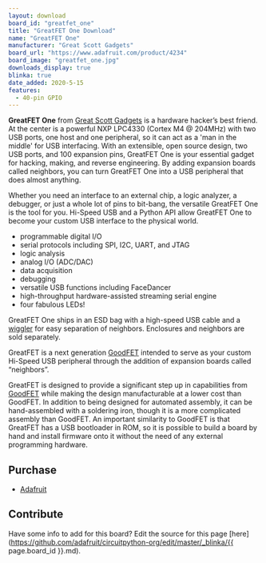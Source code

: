```yaml
---
layout: download
board_id: "greatfet_one"
title: "GreatFET One Download"
name: "GreatFET One"
manufacturer: "Great Scott Gadgets"
board_url: "https://www.adafruit.com/product/4234"
board_image: "greatfet_one.jpg"
downloads_display: true
blinka: true
date_added: 2020-5-15
features:
  - 40-pin GPIO
---
```


**GreatFET One** from [Great Scott Gadgets](https://greatscottgadgets.com/) is a hardware hacker’s best friend. At the center is a powerful NXP LPC4330 (Cortex M4 @ 204MHz) with two USB ports, one host and one peripheral, so it can act as a 'man in the middle' for USB interfacing. With an extensible, open source design, two USB ports, and 100 expansion pins, GreatFET One is your essential gadget for hacking, making, and reverse engineering. By adding expansion boards called neighbors, you can turn GreatFET One into a USB peripheral that does almost anything.

Whether you need an interface to an external chip, a logic analyzer, a debugger, or just a whole lot of pins to bit-bang, the versatile GreatFET One is the tool for you. Hi-Speed USB and a Python API allow GreatFET One to become your custom USB interface to the physical world.

 * programmable digital I/O
 * serial protocols including SPI, I2C, UART, and JTAG
 * logic analysis
 * analog I/O (ADC/DAC)
 * data acquisition
 * debugging
 * versatile USB functions including FaceDancer
 * high-throughput hardware-assisted streaming serial engine
 * four fabulous LEDs!

GreatFET One ships in an ESD bag with a high-speed USB cable and a [wiggler](https://greatscottgadgets.com/wiggler) for easy separation of neighbors. Enclosures and neighbors are sold separately.

GreatFET is a next generation [GoodFET](https://www.adafruit.com/product/1279) intended to serve as your custom Hi-Speed USB peripheral through the addition of expansion boards called “neighbors”.

GreatFET is designed to provide a significant step up in capabilities from [GoodFET](http://github.com/travisgoodspeed/goodfet) while making the design manufacturable at a lower cost than GoodFET. In addition to being designed for automated assembly, it can be hand-assembled with a soldering iron, though it is a more complicated assembly than GoodFET. An important similarity to GoodFET is that GreatFET has a USB bootloader in ROM, so it is possible to build a board by hand and install firmware onto it without the need of any external programming hardware.

## Purchase
* [Adafruit](https://www.adafruit.com/product/4234)

## Contribute

Have some info to add for this board? Edit the source for this page [here](https://github.com/adafruit/circuitpython-org/edit/master/_blinka/{{ page.board_id }}.md).
